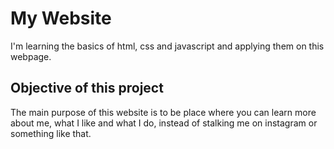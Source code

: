 # My Website
I'm learning the basics of html, css and javascript and applying them on this webpage.

## Objective of this project
The main purpose of this website is to be place where you can learn more about me, what I like and what I do, instead of stalking me on instagram or something like that.
